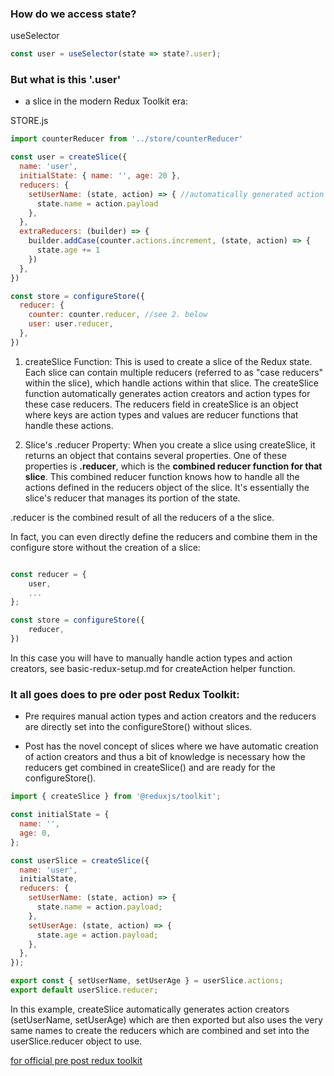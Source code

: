 ### How do we access state?

useSelector 

```js
const user = useSelector(state => state?.user);
```

### But what is this '.user'

- a slice in the modern Redux Toolkit era:


STORE.js
```js
import counterReducer from '../store/counterReducer'

const user = createSlice({
  name: 'user',
  initialState: { name: '', age: 20 },
  reducers: {
    setUserName: (state, action) => { //automatically generated action creators and handling action types internally
      state.name = action.payload 
    },
  },
  extraReducers: (builder) => {
    builder.addCase(counter.actions.increment, (state, action) => {
      state.age += 1
    })
  },
})

const store = configureStore({
  reducer: {
    counter: counter.reducer, //see 2. below
    user: user.reducer,
  },
})
```

1. createSlice Function: This is used to create a slice of the Redux state. Each slice can contain multiple reducers (referred to as "case reducers" within the slice), which handle actions within that slice. The createSlice function automatically generates action creators and action types for these case reducers. The reducers field in createSlice is an object where keys are action types and values are reducer functions that handle these actions.

2. Slice's .reducer Property: When you create a slice using createSlice, it returns an object that contains several properties. One of these properties is **.reducer**, which is the **combined reducer function for that slice**. This combined reducer function knows how to handle all the actions defined in the reducers object of the slice. It's essentially the slice's reducer that manages its portion of the state.

.reducer is the combined result of all the reducers of a the slice.

In fact, you can even directly define the reducers and combine them in the configure store without the creation of a slice:
```js

const reducer = {
    user,
    ...
};

const store = configureStore({
    reducer,
})
```
In this case you will have to manually handle action types and action creators, see basic-redux-setup.md for createAction helper function.

### It all goes does to pre oder post Redux Toolkit:

- Pre requires manual action types and action creators and the reducers are directly set into the configureStore() without slices.

- Post has the novel concept of slices where we have automatic creation of action creators and thus a bit of knowledge is necessary how the reducers get combined in createSlice() and are ready for the configureStore().

```js
import { createSlice } from '@reduxjs/toolkit';

const initialState = {
  name: '',
  age: 0,
};

const userSlice = createSlice({
  name: 'user',
  initialState,
  reducers: {
    setUserName: (state, action) => {
      state.name = action.payload;
    },
    setUserAge: (state, action) => {
      state.age = action.payload;
    },
  },
});

export const { setUserName, setUserAge } = userSlice.actions;
export default userSlice.reducer;
```

In this example, createSlice automatically generates action creators (setUserName, setUserAge) which are then exported but also uses the very same names to create the reducers which are combined and set into the userSlice.reducer object to use.

[for official pre post redux toolkit](https://redux-toolkit.js.org/introduction/why-rtk-is-redux-today)